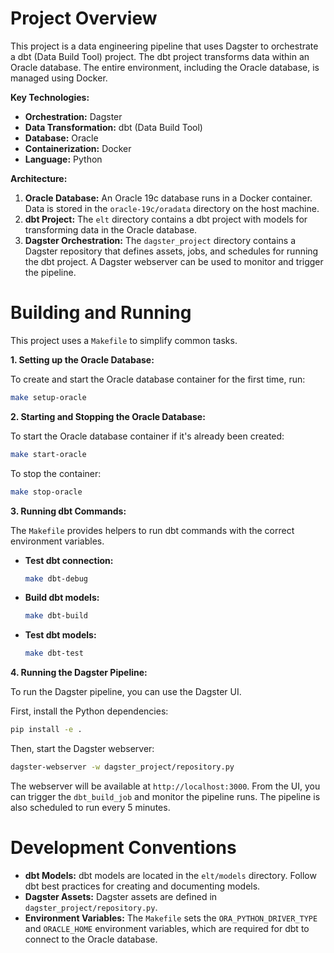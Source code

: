 # Project Overview

This project is a data engineering pipeline that uses Dagster to orchestrate a dbt (Data Build Tool) project. The dbt project transforms data within an Oracle database. The entire environment, including the Oracle database, is managed using Docker.

**Key Technologies:**

*   **Orchestration:** Dagster
*   **Data Transformation:** dbt (Data Build Tool)
*   **Database:** Oracle
*   **Containerization:** Docker
*   **Language:** Python

**Architecture:**

1.  **Oracle Database:** An Oracle 19c database runs in a Docker container. Data is stored in the `oracle-19c/oradata` directory on the host machine.
2.  **dbt Project:** The `elt` directory contains a dbt project with models for transforming data in the Oracle database.
3.  **Dagster Orchestration:** The `dagster_project` directory contains a Dagster repository that defines assets, jobs, and schedules for running the dbt project. A Dagster webserver can be used to monitor and trigger the pipeline.

# Building and Running

This project uses a `Makefile` to simplify common tasks.

**1. Setting up the Oracle Database:**

To create and start the Oracle database container for the first time, run:

```bash
make setup-oracle
```

**2. Starting and Stopping the Oracle Database:**

To start the Oracle database container if it's already been created:

```bash
make start-oracle
```

To stop the container:

```bash
make stop-oracle
```

**3. Running dbt Commands:**

The `Makefile` provides helpers to run dbt commands with the correct environment variables.

*   **Test dbt connection:**

    ```bash
    make dbt-debug
    ```

*   **Build dbt models:**

    ```bash
    make dbt-build
    ```

*   **Test dbt models:**

    ```bash
    make dbt-test
    ```

**4. Running the Dagster Pipeline:**

To run the Dagster pipeline, you can use the Dagster UI.

First, install the Python dependencies:

```bash
pip install -e .
```

Then, start the Dagster webserver:

```bash
dagster-webserver -w dagster_project/repository.py
```

The webserver will be available at `http://localhost:3000`. From the UI, you can trigger the `dbt_build_job` and monitor the pipeline runs. The pipeline is also scheduled to run every 5 minutes.

# Development Conventions

*   **dbt Models:** dbt models are located in the `elt/models` directory. Follow dbt best practices for creating and documenting models.
*   **Dagster Assets:** Dagster assets are defined in `dagster_project/repository.py`.
*   **Environment Variables:** The `Makefile` sets the `ORA_PYTHON_DRIVER_TYPE` and `ORACLE_HOME` environment variables, which are required for dbt to connect to the Oracle database.
